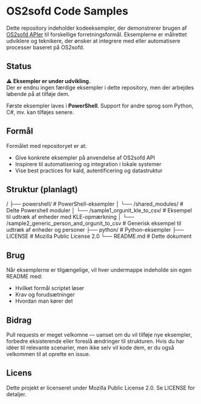# OS2sofd Code Samples

Dette repository indeholder kodeeksempler, der demonstrerer brugen af [OS2sofd APIer](https://www.sofd.io/documentation/SOFD%20Core%20-%20API%20beskrivelse.pdf) til forskellige forretningsformål. Eksemplerne er målrettet udviklere og teknikere, der ønsker at integrere med eller automatisere processer baseret på OS2sofd.

## Status

⚠️ **Eksempler er under udvikling.**  
Der er endnu ingen færdige eksempler i dette repository, men der arbejdes løbende på at tilføje dem.  

Første eksempler laves i **PowerShell**. Support for andre sprog som Python, C#, mv. kan tilføjes senere.

## Formål

Formålet med repositoryet er at:

- Give konkrete eksempler på anvendelse af OS2sofd API
- Inspirere til automatisering og integration i lokale systemer
- Vise best practices for kald, autentificering og datastruktur

## Struktur (planlagt)

/
├── powershell/                                     # PowerShell-eksempler
│   └── /shared_modules/                            # Delte Powershell moduler
│   └── /sample1_orgunit_kle_to_csv/                # Eksempel til udtræk af enheder med KLE-opmærkning
│   └── /sample2_generic_person_and_orgunit_to_csv  # Generisk eksempel til udtræk af enheder og personer
├── python/                                         # Python-eksempler
├── LICENSE                                         # Mozilla Public License 2.0
└── README.md                                       # Dette dokument

## Brug
Når eksemplerne er tilgængelige, vil hver undermappe indeholde sin egen README med:

* Hvilket formål scriptet løser
* Krav og forudsætninger
* Hvordan man kører det

## Bidrag
Pull requests er meget velkomne — uanset om du vil tilføje nye eksempler, forbedre eksisterende eller foreslå ændringer til strukturen.
Hvis du har idéer til relevante scenarier, men ikke selv vil kode dem, er du også velkommen til at oprette en issue.

## Licens
Dette projekt er licenseret under Mozilla Public License 2.0. Se LICENSE for detaljer.